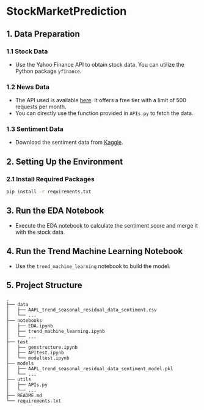 # StockMarketPrediction

## 1. Data Preparation

### 1.1 Stock Data
- Use the Yahoo Finance API to obtain stock data. You can utilize the Python package `yfinance`.

### 1.2 News Data
- The API used is available [here](https://rapidapi.com/apidojo/api/seeking-alpha/playground/apiendpoint_130e4a68-2511-46d0-8ada-25582c1ebb78). It offers a free tier with a limit of 500 requests per month.
- You can directly use the function provided in `APIs.py` to fetch the data.

### 1.3 Sentiment Data
- Download the sentiment data from [Kaggle](https://www.kaggle.com/ankurzing/sentiment-analysis-for-financial-news).

## 2. Setting Up the Environment

### 2.1 Install Required Packages
```bash
pip install -r requirements.txt
```

## 3. Run the EDA Notebook
- Execute the EDA notebook to calculate the sentiment score and merge it with the stock data.

## 4. Run the Trend Machine Learning Notebook
- Use the `trend_machine_learning` notebook to build the model.

## 5. Project Structure
```
.
├── data
│   ├── AAPL_trend_seasonal_residual_data_sentiment.csv
│   └── ...
├── notebooks
│   ├── EDA.ipynb
│   ├── trend_machine_learning.ipynb
│   └── ...
├── test
│   ├── genstructure.ipynb
│   ├── APItest.ipynb
│   └── modeltest.ipynb
├── models
│   ├── AAPL_trend_seasonal_residual_data_sentiment_model.pkl
│   └── ...
├── utils
│   ├── APIs.py
│   └── ...
├── README.md
└── requirements.txt
```